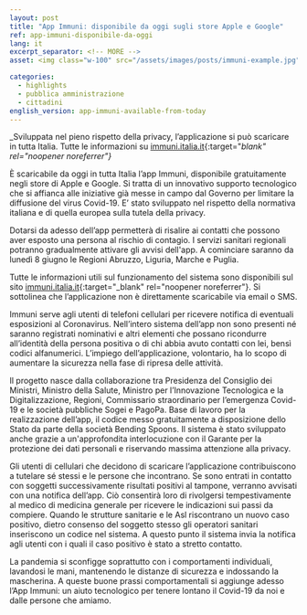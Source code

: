 ```yaml
---
layout: post
title: "App Immuni: disponibile da oggi sugli store Apple e Google"
ref: app-immuni-disponibile-da-oggi
lang: it
excerpt_separator: <!-- MORE -->
asset: <img class="w-100" src="/assets/images/posts/immuni-example.jpg" alt="Immuni disponibile ai cittadini"/>

categories:
  - highlights
  - pubblica amministrazione
  - cittadini
english_version: app-immuni-available-from-today
---
```


_Sviluppata nel pieno rispetto della privacy, l’applicazione si può scaricare in tutta Italia. Tutte le informazioni su [immuni.italia.it](http://immuni.italia.it){:target="_blank" rel="noopener noreferrer"}_

<!-- MORE -->

È scaricabile da oggi in tutta Italia l’app Immuni, disponibile gratuitamente negli store di Apple e Google. Si tratta di un innovativo supporto tecnologico che si affianca alle iniziative già messe in campo dal Governo per limitare la diffusione del virus Covid-19. E’ stato sviluppato nel rispetto della normativa italiana e di quella europea sulla tutela della privacy.  

Dotarsi da adesso dell’app permetterà di risalire ai contatti che possono aver esposto una persona al rischio di contagio. I servizi sanitari regionali potranno gradualmente attivare gli avvisi dell'app. A cominciare saranno da lunedì 8 giugno le Regioni Abruzzo, Liguria, Marche e Puglia.  

Tutte le informazioni utili sul funzionamento del sistema sono disponibili sul sito [immuni.italia.it](http://immuni.italia.it){:target="_blank" rel="noopener noreferrer"}. Si sottolinea che l’applicazione non è direttamente scaricabile via email o SMS.  

Immuni serve agli utenti di telefoni cellulari per ricevere notifica di eventuali esposizioni al Coronavirus. Nell’intero sistema dell’app non sono presenti né saranno registrati nominativi e altri elementi che possano ricondurre all’identità della persona positiva o di chi abbia avuto contatti con lei, bensì codici alfanumerici. L’impiego dell’applicazione, volontario, ha lo scopo di aumentare la sicurezza nella fase di ripresa delle attività.  

Il progetto nasce dalla collaborazione tra Presidenza del Consiglio dei Ministri, Ministro della Salute, Ministro per l’Innovazione Tecnologica e la Digitalizzazione, Regioni, Commissario straordinario per l’emergenza Covid-19 e le società pubbliche Sogei e PagoPa. Base di lavoro per la realizzazione dell’app, il codice messo gratuitamente a disposizione dello Stato da parte della società Bending Spoons. Il sistema è stato sviluppato anche grazie a un'approfondita interlocuzione con il Garante per la protezione dei dati personali e riservando massima attenzione alla privacy.  

Gli utenti di cellulari che decidono di scaricare l’applicazione contribuiscono a tutelare sé stessi e le persone che incontrano. Se sono entrati in contatto con soggetti successivamente risultati positivi al tampone, verranno avvisati con una notifica dell’app. Ciò consentirà loro di rivolgersi tempestivamente al medico di medicina generale per ricevere le indicazioni sui passi da compiere. 
Quando le strutture sanitarie e le Asl riscontrano un nuovo caso positivo, dietro consenso del soggetto stesso gli operatori sanitari inseriscono un codice nel sistema. A questo punto il sistema invia la notifica agli utenti con i quali il caso positivo è stato a stretto contatto.  

La pandemia si sconfigge soprattutto con i comportamenti individuali, lavandosi le mani, mantenendo le distanze di sicurezza e indossando la mascherina. A queste buone prassi comportamentali si aggiunge adesso l’App Immuni: un aiuto tecnologico per tenere lontano il Covid-19 da noi e dalle persone che amiamo.  


